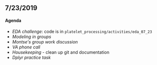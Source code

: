 
## 7/23/2019


#### Agenda
 - *EDA challenge*: code is in `platelet_processing/activities/eda_07_23`
 - *Modeling in groups*
 - *Montse's group work discussion*
 - *VA phone call*
 - *Housekeeping* - clean up git and documentation
 - *Dplyr practice task*